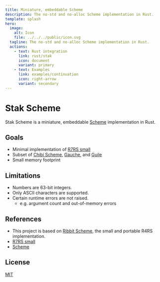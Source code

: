 ```yaml
---
title: Miniature, embeddable Scheme
description: The no-std and no-alloc Scheme implementation in Rust.
template: splash
hero:
  image:
    alt: Icon
    file: ../../../public/icon.svg
  tagline: The no-std and no-alloc Scheme implementation in Rust.
  actions:
    - text: Rust integration
      link: rust/stak
      icon: document
      variant: primary
    - text: Examples
      link: examples/continuation
      icon: right-arrow
      variant: secondary
---
```


# Stak Scheme

Stak Scheme is a miniature, embeddable [Scheme][scheme] implementation in Rust.

## Goals

- Minimal implementation of [R7RS small][r7rs-small]
- Subset of [Chibi Scheme](https://github.com/ashinn/chibi-scheme), [Gauche](https://github.com/shirok/Gauche), and [Guile](https://www.gnu.org/software/guile/)
- Small memory footprint

## Limitations

- Numbers are 63-bit integers.
- Only ASCII characters are supported.
- Certain runtime errors are not raised.
  - e.g. argument count and out-of-memory errors

## References

- This project is based on [Ribbit Scheme][ribbit], the small and portable R4RS implementation.
- [R7RS small][r7rs-small]
- [Scheme][scheme]

## License

[MIT](https://github.com/raviqqe/stak/blob/main/LICENSE)

[scheme]: https://www.scheme.org/
[r7rs-small]: https://small.r7rs.org/
[ribbit]: https://github.com/udem-dlteam/ribbit
